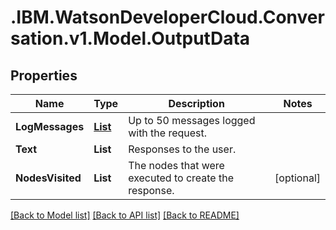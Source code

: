# .IBM.WatsonDeveloperCloud.Conversation.v1.Model.OutputData
## Properties

Name | Type | Description | Notes
------------ | ------------- | ------------- | -------------
**LogMessages** | [**List<LogMessageResponse>**](LogMessageResponse.md) | Up to 50 messages logged with the request. | 
**Text** | **List<string>** | Responses to the user. | 
**NodesVisited** | **List<string>** | The nodes that were executed to create the response. | [optional] 

[[Back to Model list]](../README.md#documentation-for-models) [[Back to API list]](../README.md#documentation-for-api-endpoints) [[Back to README]](../README.md)

